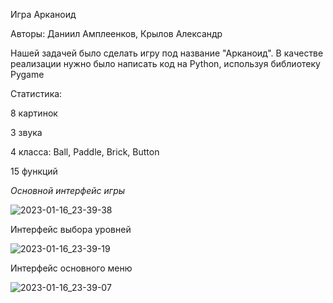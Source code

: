 Игра Арканоид

Авторы: Даниил Амплеенков, Крылов Александр

Нашей задачей было сделать игру под название "Арканоид".
В качестве реализации нужно было написать код на Python, используя библиотеку Pygame

Статистика:

8 картинок​

3 звука​

4 класса: Ball, Paddle, Brick, Button​

15 функций​

*Основной интерфейс игры*

![2023-01-16_23-39-38](https://user-images.githubusercontent.com/107272325/212765071-2d90dc96-fcaf-4b37-9645-6a1b19c9a761.png)

Интерфейс выбора уровней

![2023-01-16_23-39-19](https://user-images.githubusercontent.com/107272325/212765373-f3970692-1b5d-4ffd-ae58-5b622601823b.png)

Интерфейс основного меню

![2023-01-16_23-39-07](https://user-images.githubusercontent.com/107272325/212765401-c63e7a9a-f41f-4e03-aa8b-663bb2125626.png)
